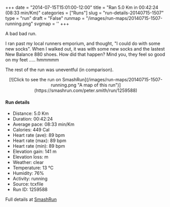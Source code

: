 +++
date = "2014-07-15T15:01:00-12:00"
title = "Ran 5.0 Km in 00:42:24 (08:33 min/Km)"
categories = ["Runs"]
slug = "run-details-20140715-1507"
type = "run"
draft = "False"
runmap = "/images/run-maps/20140715-1507-running.png"
svgmap = '<polyline points="77 5, 77 1, 75 2, 67 10, 59 16, 49 28, 40 35, 30 51, 23 73, 28 78, 30 84, 22 95, 22 100, 21 97, 29 85, 33 70, 25 68, 25 66, 26 59, 35 43, 39 37, 43 31, 48 28, 77 0, 78 0, 78 1, 79 4">'
+++

A bad bad run. 

I ran past my local runners emporium, and thought, "I could do with some new socks".  When I walked out, it was with some new socks and the lastest New Balance 880 shoes. How did that happen?  Mind you, they feel so good on my feet ..... hmmmmm

The rest of the run was uneventful (in comparison). 



<!--more-->

<center>
[![Click to see the run on SmashRun](/images/run-maps/20140715-1507-running.png "A map of this run")](https://smashrun.com/peter.smith/run/1259588)
</center>

#### Run details

* Distance: 5.0 Km
* Duration: 00:42:24
* Average pace: 08:33 min/Km
* Calories: 449 Cal
* Heart rate (ave): 89 bpm
* Heart rate (max): 89 bpm
* Heart rate (min): 89 bpm
* Elevation gain: 141 m
* Elevation loss:  m
* Weather: clear
* Temperature: 13 &deg;C
* Humidity: 76%
* Activity: running
* Source: tcxfile
* Run ID: 1259588

Full details at [SmashRun](https://smashrun.com/peter.smith/run/1259588)